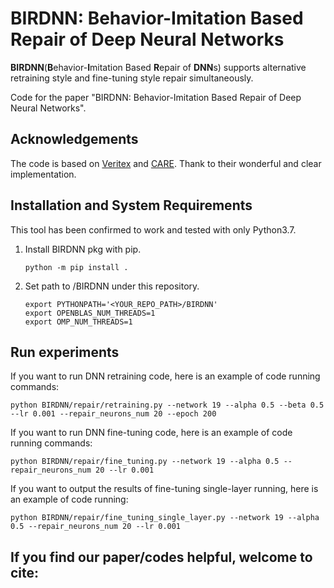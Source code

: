 # BIRDNN: Behavior-Imitation Based Repair of Deep Neural Networks

**BIRDNN**(**B**ehavior-**I**mitation Based **R**epair of **DNN**s) supports alternative retraining style and fine-tuning style repair simultaneously. 

Code for the paper "BIRDNN: Behavior-Imitation Based Repair of Deep Neural Networks". 



## Acknowledgements

The code is based on [Veritex](https://github.com/Shaddadi/veritex) and [CARE](https://github.com/sunbingsmu/care). Thank to their wonderful and clear implementation.



## Installation and System Requirements

This tool has been confirmed to work and tested with only Python3.7.

1. Install BIRDNN pkg with pip.

   ```
   python -m pip install .
   ```

2. Set path to /BIRDNN under this repository.

   ```
   export PYTHONPATH='<YOUR_REPO_PATH>/BIRDNN'
   export OPENBLAS_NUM_THREADS=1
   export OMP_NUM_THREADS=1
   ```



## Run experiments

If you want to run DNN retraining code, here is an example of code running commands:

```
python BIRDNN/repair/retraining.py --network 19 --alpha 0.5 --beta 0.5 --lr 0.001 --repair_neurons_num 20 --epoch 200
```



If you want to run DNN fine-tuning code, here is an example of code running commands:

```
python BIRDNN/repair/fine_tuning.py --network 19 --alpha 0.5 --repair_neurons_num 20 --lr 0.001
```



If you want to output the results of fine-tuning single-layer running, here is an example of code running:

```
python BIRDNN/repair/fine_tuning_single_layer.py --network 19 --alpha 0.5 --repair_neurons_num 20 --lr 0.001
```



## If you find our paper/codes helpful, welcome to cite:





